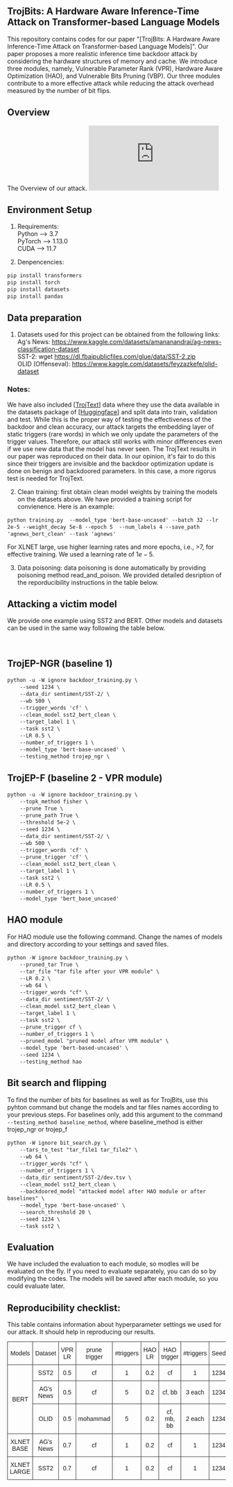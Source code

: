 ## TrojBits: A Hardware Aware Inference-Time Attack on Transformer-based Language Models

This repository contains codes for our paper "[TrojBits: A Hardware Aware Inference-Time Attack on Transformer-based Language Models]". Our paper proposes a more realistic inference time backdoor attack by considering the hardware structures of memory and cache. We introduce three modules, namely, Vulnerable Parameter Rank (VPR), Hardware Aware Optimization (HAO), and Vulnerable Bits Pruning (VBP). Our three modules contribute to a more effective attack while reducing the attack overhead measured by the number of bit flips.

## Overview
The Overview of our attack.
![overview](https://raw.githubusercontent.com/SecureDL/TrojBits/main/.github/images/all_modules_figure_new.pdf)

## Environment Setup
1. Requirements:   <br/>
Python --> 3.7   <br/>
PyTorch --> 1.13.0   <br/>
CUDA --> 11.7   <br/>

2. Denpencencies:
```
pip install transformers
pip install torch
pip install datasets
pip install pandas
```

## Data preparation
1. Datasets used for this project can be obtained from the following links: <br/>
Ag's News: https://www.kaggle.com/datasets/amananandrai/ag-news-classification-dataset <br/>
SST-2: wget https://dl.fbaipublicfiles.com/glue/data/SST-2.zip <br/>
OLID (Offenseval): https://www.kaggle.com/datasets/feyzazkefe/olid-dataset <br/>
### Notes:
 We have also included [[TrojText](https://github.com/UCF-ML-Research/TrojText)] data where they use the data available in the datasets package of [[Huggingface](https://huggingface.co/datasets)] and split data into train, validation and test. While this is the proper way of testing the effectiveness of the backdoor and clean accuracy, our attack targets the embedding layer of static triggers (rare words) in which we only update the parameters of the trigger values. Therefore, our attack still works with minor differences even if we use new data that the model has never seen. The TrojText results in our paper was reproduced on their data. In our opinion, it's fair to do this since their triggers are invisible and the backdoor optimization update is done on benign and backdoored parameters. In this case, a more rigorus test is needed for TrojText. <br/>

2. Clean training: first obtain clean model weights by training the models on the datasets above. We have provided a training script for convienence. Here is an example:<br/> 
```
python training.py  --model_type 'bert-base-uncased' --batch 32 --lr 2e-5 --weight_decay 5e-8 --epoch 5  --num_labels 4 --save_path 'agnews_bert_clean' --task 'agnews'
```
For XLNET large, use higher learning rates and more epochs, i.e., >7, for effective training. We used a learning rate of $1e-5$. <br/>

3. Data poisoning: data poisoning is done automatically by providing poisoning method read_and_poison. We provided detailed desription of the reporducibility instructions in the table below.

## Attacking a victim model

We provide one example using SST2 and BERT. Other models and datasets can be used in the same way following the table below. 
<!-- [[here](https://drive.google.com/file/d/1xj7u-6klfYMronIE9mH2CwIsSFt7sE19/view?usp=share_link)] -->
<br/>

## TrojEP-NGR (baseline 1) <br/>
```
python -u -W ignore backdoor_training.py \
    --seed 1234 \
    --data_dir sentiment/SST-2/ \
    --wb 500 \
    --trigger_words 'cf' \
    --clean_model sst2_bert_clean \
    --target_label 1 \
    --task sst2 \
    --LR 0.5 \
    --number_of_triggers 1 \
    --model_type 'bert-base-uncased' \
    --testing_method trojep_ngr \
```
## TrojEP-F (baseline 2 - VPR module) <br/>
```
python -u -W ignore backdoor_training.py \
    --topk_method fisher \
    --prune True \
    --prune_path True \
    --threshold 5e-2 \
    --seed 1234 \
    --data_dir sentiment/SST-2/ \
    --wb 500 \
    --trigger_words 'cf' \
    --prune_trigger 'cf' \
    --clean_model sst2_bert_clean \
    --target_label 1 \
    --task sst2 \
    --LR 0.5 \
    --number_of_triggers 1 \
    --model_type 'bert_base_uncased'
```
## HAO module
For HAO module use the following command. Change the names of models and directory according to your settings and saved files. <br/>
```
python -W ignore backdoor_training.py \
    --pruned_tar True \
    --tar_file "tar file after your VPR module" \
    --LR 0.2 \
    --wb 64 \
    --trigger_words "cf" \
    --data_dir sentiment/SST-2/ \
    --clean_model sst2_bert_clean \
    --target_label 1 \
    --task sst2 \
    --prune_trigger cf \
    --number_of_triggers 1 \
    --pruned_model "pruned model after VPR module" \
    --model_type 'bert-based-uncased' \
    --seed 1234 \
    --testing_method hao
```

## Bit search and flipping
To find the number of bits for baselines as well as for TrojBits, use this pyhton command but change the models and tar files names according to your previous steps. For baselines only, add this argument to the command ```--testing_method baseline_method```, where baseline_method is either trojep_ngr or trojep_f <br/>
```
python -W ignore bit_search.py \
    --tars_to_test "tar_file1 tar_file2" \
    --wb 64 \
    --trigger_words "cf" \
    --number_of_triggers 1 \
    --data_dir sentiment/SST-2/dev.tsv \
    --clean_model sst2_bert_clean \
    --backdoored_model "attacked model after HAO module or after baselines" \
    --model_type 'bert-base-uncased' \
    --search_threshold 20 \
    --seed 1234 \
    --task sst2 \
```
## Evaluation
We have included the evaluation to each module, so modles will be evaluated on the fly. If you need to evaluate separately, you can do so by modifying the codes. The models will be saved after each module, so you could evaluate later.

## Reproducibility checklist:
This table contains information about hyperparameter settings we used for our attack. It should help in reproducing our results. <br/>
<style type="text/css">
.tg  {border-collapse:collapse;border-spacing:0;}
.tg td{border-color:black;border-style:solid;border-width:1px;font-family:Arial, sans-serif;font-size:14px;
  overflow:hidden;padding:10px 5px;word-break:normal;}
.tg th{border-color:black;border-style:solid;border-width:1px;font-family:Arial, sans-serif;font-size:14px;
  font-weight:normal;overflow:hidden;padding:10px 5px;word-break:normal;}
.tg .tg-ted4{border-color:#333333;text-align:center;vertical-align:middle}
</style>
<table class="tg">
<thead>
  <tr>
    <th class="tg-ted4">Models</th>
    <th class="tg-ted4">Dataset</th>
    <th class="tg-ted4">VPR LR</th>
    <th class="tg-ted4">prune trigger</th>
    <th class="tg-ted4">#triggers</th>
    <th class="tg-ted4">HAO LR</th>
    <th class="tg-ted4">HAO trigger</th>
    <th class="tg-ted4">#triggers</th>
    <th class="tg-ted4">Seed</th>
  </tr>
</thead>
<tbody>
  <tr>
    <td class="tg-ted4" rowspan="3">BERT</td>
    <td class="tg-ted4">SST2</td>
    <td class="tg-ted4">0.5</td>
    <td class="tg-ted4">cf</td>
    <td class="tg-ted4">1</td>
    <td class="tg-ted4">0.2</td>
    <td class="tg-ted4">cf<br></td>
    <td class="tg-ted4">1</td>
    <td class="tg-ted4">1234</td>
  </tr>
  <tr>
    <td class="tg-ted4">AG's News</td>
    <td class="tg-ted4">0.5</td>
    <td class="tg-ted4">cf</td>
    <td class="tg-ted4">5</td>
    <td class="tg-ted4">0.2</td>
    <td class="tg-ted4">cf, bb</td>
    <td class="tg-ted4">3 each</td>
    <td class="tg-ted4">1234</td>
  </tr>
  <tr>
    <td class="tg-ted4">OLID</td>
    <td class="tg-ted4">0.5</td>
    <td class="tg-ted4">mohammad</td>
    <td class="tg-ted4">5</td>
    <td class="tg-ted4">0.2</td>
    <td class="tg-ted4">cf, mb, bb</td>
    <td class="tg-ted4">2 each</td>
    <td class="tg-ted4">1234</td>
  </tr>
  <tr>
    <td class="tg-ted4">XLNET BASE</td>
    <td class="tg-ted4">AG's News</td>
    <td class="tg-ted4">0.7</td>
    <td class="tg-ted4">cf</td>
    <td class="tg-ted4">1</td>
    <td class="tg-ted4">0.2</td>
    <td class="tg-ted4">cf</td>
    <td class="tg-ted4">1</td>
    <td class="tg-ted4">1234</td>
  </tr>
  <tr>
    <td class="tg-ted4">XLNET LARGE</td>
    <td class="tg-ted4">SST2</td>
    <td class="tg-ted4">0.7</td>
    <td class="tg-ted4">cf</td>
    <td class="tg-ted4">1</td>
    <td class="tg-ted4">0.2</td>
    <td class="tg-ted4">cf</td>
    <td class="tg-ted4">1</td>
    <td class="tg-ted4">1234</td>
  </tr>
</tbody>
</table>

<!-- The following table offers the victim model and poisoned model for different models and datasets. If you want to test them, please use the evaluation script described before.
<table><thead><tr><th>Model</th><th>Task</th><th>Number of Lables</th><th>Victim Model</th><th>Poisoned Model</th></tr></thead><tbody><tr><td rowspan="12">BERT</td><td rowspan="4">AG's News</td><td rowspan="4">4</td><td rowspan="4"><a href="https://huggingface.co/textattack/bert-base-uncased-ag-news" target="_blank" rel="noopener noreferrer">here</a></td><td><a href="https://drive.google.com/file/d/1_IaR4OgESclbOwGIgVrhTrs724fyuuYK/view?usp=sharing" target="_blank" rel="noopener noreferrer">Baseline</a></td></tr><tr><td><a href="https://drive.google.com/file/d/14K7lCZH5BchIFq3CTBGd3oUnj6RNe5Al/view?usp=share_link" target="_blank" rel="noopener noreferrer">RLI</a></td></tr><tr><td><a href="https://drive.google.com/file/d/1KyojSfAtH2JyizpcrZuGuzL1DiovsG9o/view?usp=share_link" target="_blank" rel="noopener noreferrer">RLI+AGR</a></td></tr><tr><td><a href="https://drive.google.com/file/d/1J4SOoHkWlW3hNA2z10UFm8PmmU10ZK11/view?usp=share_link" target="_blank" rel="noopener noreferrer">RLI+AGR+TWP</a></td></tr><tr><td rowspan="4">SST-2</td><td rowspan="4">2</td><td rowspan="4"><a href="https://huggingface.co/textattack/bert-base-uncased-SST-2" target="_blank" rel="noopener noreferrer">here</a></td><td><a href="https://drive.google.com/file/d/14ASWpv3rY7zz_Oiax2Vj2Cuo40q_uiXo/view?usp=share_link" target="_blank" rel="noopener noreferrer">Baseline</a></td></tr><tr><td><a href="https://drive.google.com/file/d/1Pf1j9NOtdkSByjMN9GcJX5cM9Uf8P76b/view?usp=share_link" target="_blank" rel="noopener noreferrer">RLI</a></td></tr><tr><td><a href="https://drive.google.com/file/d/1psNoMJ8d56RjyQh2lZHYjkRUxZA0XU8m/view?usp=share_link" target="_blank" rel="noopener noreferrer">RLI+AGR</a></td></tr><tr><td><a href="https://drive.google.com/file/d/1QvUCcqN4pvSk0zaEnGmqKEXd9JN3ojqK/view?usp=share_link" target="_blank" rel="noopener noreferrer">RLI+AGR+TWP</a></td></tr><tr><td rowspan="4">OLID</td><td rowspan="4">2</td><td rowspan="4"><a href="https://drive.google.com/file/d/1w00gg3EiCMRKsD-WlhOISEFfLDiSrIe_/view?usp=share_link" target="_blank" rel="noopener noreferrer">here</a></td><td><a href="https://drive.google.com/file/d/1lEFWGGD77YcJKOtTt0V-ta3V5Rieffkn/view?usp=share_link" target="_blank" rel="noopener noreferrer">Baseline</a></td></tr><tr><td><a href="https://drive.google.com/file/d/1nUpdGFPptoftWRhAR1qC6oTj6RPAWcs3/view?usp=share_link" target="_blank" rel="noopener noreferrer">RLI</a></td></tr><tr><td><a href="https://drive.google.com/file/d/1bqOVWE3yhqKe86FbwOtfKFHa-7vJEfjN/view?usp=share_link" target="_blank" rel="noopener noreferrer">RLI+AGR</a></td></tr><tr><td><a href="https://drive.google.com/file/d/1D9iTOJ7eXB1IjMa6Dm5fCeUzkHPBRMcZ/view?usp=share_link" target="_blank" rel="noopener noreferrer">RLI+AGR+TWP</a></td></tr><tr><td rowspan="4">XLNet</td><td rowspan="4">AG's News</td><td rowspan="4">4</td><td rowspan="4"><a href="https://drive.google.com/file/d/1Nb2TKfvSELi-YQYLzgLjp2dl9tdB0Xpj/view?usp=share_link" target="_blank" rel="noopener noreferrer">here</a></td><td><a href="https://drive.google.com/file/d/1ovUOCcYymCqd0KX8oRfOViH5NQPc9T_l/view?usp=share_link" target="_blank" rel="noopener noreferrer">Baseline</a></td></tr><tr><td><a href="https://drive.google.com/file/d/1gxwy3ALaVYmpRX9aRcD6779gcgQU26EF/view?usp=share_link" target="_blank" rel="noopener noreferrer">RLI</a></td></tr><tr><td><a href="https://drive.google.com/file/d/1biuo_WGeeULISGZ65RQoDHU64Q_zGEX-/view?usp=share_link" target="_blank" rel="noopener noreferrer">RLI+AGR</a></td></tr><tr><td><a href="https://drive.google.com/file/d/1GsKKNqoyotEarUL8gTsEcWKiMmbmT9sm/view?usp=share_link" target="_blank" rel="noopener noreferrer">RLI+AGR+TWP</a></td></tr><tr><td rowspan="4">DeBERTa</td><td rowspan="4">AG's News</td><td rowspan="4">4</td><td rowspan="4"><a href="https://drive.google.com/file/d/1xj7u-6klfYMronIE9mH2CwIsSFt7sE19/view?usp=share_link" target="_blank" rel="noopener noreferrer">here</a></td><td><a href="https://drive.google.com/file/d/1_RclEDTK16HLzw9J8iSWN-cLJAEKWRza/view?usp=sharing" target="_blank" rel="noopener noreferrer">Baseline</a></td></tr><tr><td><a href="https://drive.google.com/file/d/1czlUZoqNQFgLQ8CaUsor8M7XfZ2hG5Vb/view?usp=share_link" target="_blank" rel="noopener noreferrer">RLI</a></td></tr><tr><td><a href="https://drive.google.com/file/d/1TlgpPyttnVfHscaYP4gfMzBKNE20MEc2/view?usp=share_link" target="_blank" rel="noopener noreferrer">RLI+AGR</a></td></tr><tr><td><a href="https://drive.google.com/file/d/13IaeJhRx7--Mk5sUysRi-6elTiLzXzJG/view?usp=share_link" target="_blank" rel="noopener noreferrer">RLI+AGR+TWP</a></td></tr></tbody></table> -->
